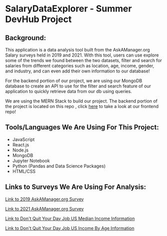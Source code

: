 # SalaryDataExplorer - Summer DevHub Project

## Background:

This application is a data analysis tool built from the AskAManager.org Salary surveys held in 2019 and 2021. With this tool, users can use explore some of the trends we found between the two datasets, filter and search for salaries from different categories such as location, age, income, gender, and industry, and can even add their own information to our database!

For the backend portion of our project, we are using our MongoDB database to create an API to use for the filter and search feature of our application to quickly retrieve data from our db using queries.

We are using the MERN Stack to build our project. The backend portion of the project is located on this repo , click [here](https://github.com/EthanGahm/SalaryDataExplorer)
to take a look at our frontend repo!

## Tools/Languages We Are Using For This Project:

- JavaScript
- React.js
- Node.js
- MongoDB
- Jupyter Notebook
- Python (Pandas and Data Science Packages)
- HTML/CSS

## Links to Surveys We Are Using For Analysis:

[Link to 2019 AskAManager.org Survey](https://www.askamanager.org/2019/04/how-much-money-do-you-make-3.html)

[Link to 2021 AskAManager.org Survey](https://www.askamanager.org/2021/04/how-much-money-do-you-make-4.html)

[Link to Don't Quit Your Day Job US Median Income Information](https://dqydj.com/average-median-top-individual-income-percentiles/)

[Link to Don't Quit Your Day Job US Income By Age Information](https://dqydj.com/average-median-top-income-by-age-percentiles/)
